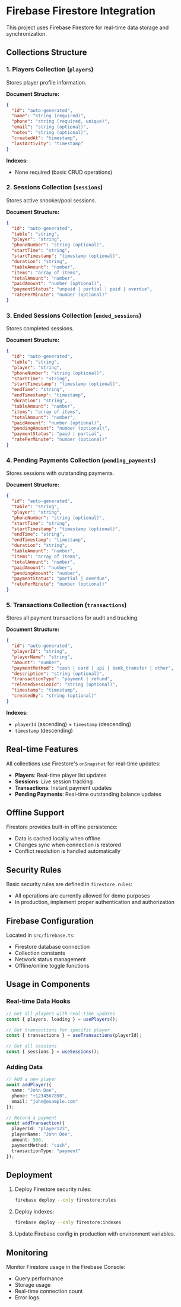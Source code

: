 # Firebase Firestore Integration

This project uses Firebase Firestore for real-time data storage and synchronization.

## Collections Structure

### 1. Players Collection (`players`)
Stores player profile information.

**Document Structure:**
```json
{
  "id": "auto-generated",
  "name": "string (required)",
  "phone": "string (required, unique)",
  "email": "string (optional)",
  "notes": "string (optional)",
  "createdAt": "timestamp",
  "lastActivity": "timestamp"
}
```

**Indexes:**
- None required (basic CRUD operations)

### 2. Sessions Collection (`sessions`)
Stores active snooker/pool sessions.

**Document Structure:**
```json
{
  "id": "auto-generated",
  "table": "string",
  "player": "string",
  "phoneNumber": "string (optional)",
  "startTime": "string",
  "startTimestamp": "timestamp (optional)",
  "duration": "string",
  "tableAmount": "number",
  "items": "array of items",
  "totalAmount": "number",
  "paidAmount": "number (optional)",
  "paymentStatus": "unpaid | partial | paid | overdue",
  "ratePerMinute": "number (optional)"
}
```

### 3. Ended Sessions Collection (`ended_sessions`)
Stores completed sessions.

**Document Structure:**
```json
{
  "id": "auto-generated",
  "table": "string",
  "player": "string",
  "phoneNumber": "string (optional)",
  "startTime": "string",
  "startTimestamp": "timestamp (optional)",
  "endTime": "string",
  "endTimestamp": "timestamp",
  "duration": "string",
  "tableAmount": "number",
  "items": "array of items",
  "totalAmount": "number",
  "paidAmount": "number (optional)",
  "pendingAmount": "number (optional)",
  "paymentStatus": "paid | partial",
  "ratePerMinute": "number (optional)"
}
```

### 4. Pending Payments Collection (`pending_payments`)
Stores sessions with outstanding payments.

**Document Structure:**
```json
{
  "id": "auto-generated",
  "table": "string",
  "player": "string",
  "phoneNumber": "string (optional)",
  "startTime": "string",
  "startTimestamp": "timestamp (optional)",
  "endTime": "string",
  "endTimestamp": "timestamp",
  "duration": "string",
  "tableAmount": "number",
  "items": "array of items",
  "totalAmount": "number",
  "paidAmount": "number",
  "pendingAmount": "number",
  "paymentStatus": "partial | overdue",
  "ratePerMinute": "number (optional)"
}
```

### 5. Transactions Collection (`transactions`)
Stores all payment transactions for audit and tracking.

**Document Structure:**
```json
{
  "id": "auto-generated",
  "playerId": "string",
  "playerName": "string",
  "amount": "number",
  "paymentMethod": "cash | card | upi | bank_transfer | other",
  "description": "string (optional)",
  "transactionType": "payment | refund",
  "relatedSessionId": "string (optional)",
  "timestamp": "timestamp",
  "createdBy": "string (optional)"
}
```

**Indexes:**
- `playerId` (ascending) + `timestamp` (descending)
- `timestamp` (descending)

## Real-time Features

All collections use Firestore's `onSnapshot` for real-time updates:

- **Players**: Real-time player list updates
- **Sessions**: Live session tracking
- **Transactions**: Instant payment updates
- **Pending Payments**: Real-time outstanding balance updates

## Offline Support

Firestore provides built-in offline persistence:

- Data is cached locally when offline
- Changes sync when connection is restored
- Conflict resolution is handled automatically

## Security Rules

Basic security rules are defined in `firestore.rules`:

- All operations are currently allowed for demo purposes
- In production, implement proper authentication and authorization

## Firebase Configuration

Located in `src/firebase.ts`:

- Firestore database connection
- Collection constants
- Network status management
- Offline/online toggle functions

## Usage in Components

### Real-time Data Hooks

```typescript
// Get all players with real-time updates
const { players, loading } = usePlayers();

// Get transactions for specific player
const { transactions } = useTransactions(playerId);

// Get all sessions
const { sessions } = useSessions();
```

### Adding Data

```typescript
// Add a new player
await addPlayer({
  name: "John Doe",
  phone: "+1234567890",
  email: "john@example.com"
});

// Record a payment
await addTransaction({
  playerId: "player123",
  playerName: "John Doe",
  amount: 500,
  paymentMethod: "cash",
  transactionType: "payment"
});
```

## Deployment

1. Deploy Firestore security rules:
   ```bash
   firebase deploy --only firestore:rules
   ```

2. Deploy indexes:
   ```bash
   firebase deploy --only firestore:indexes
   ```

3. Update Firebase config in production with environment variables.

## Monitoring

Monitor Firestore usage in the Firebase Console:
- Query performance
- Storage usage
- Real-time connection count
- Error logs